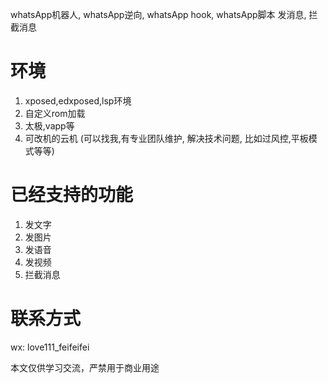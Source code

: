 whatsApp机器人, whatsApp逆向, whatsApp hook, whatsApp脚本 发消息, 拦截消息

# 环境
1. xposed,edxposed,lsp环境
2. 自定义rom加载
3. 太极,vapp等
4. 可改机的云机 (可以找我,有专业团队维护, 解决技术问题, 比如过风控,平板模式等等)

# 已经支持的功能
1. 发文字
2. 发图片
3. 发语音
4. 发视频
5. 拦截消息


# 联系方式
wx: love111_feifeifei

本文仅供学习交流，严禁用于商业用途
